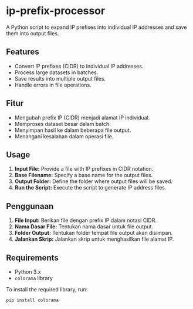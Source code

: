 # ip-prefix-processor

A Python script to expand IP prefixes into individual IP addresses and save them into output files.

## Features
- Convert IP prefixes (CIDR) to individual IP addresses.
- Process large datasets in batches.
- Save results into multiple output files.
- Handle errors in file operations.

## Fitur
- Mengubah prefix IP (CIDR) menjadi alamat IP individual.
- Memproses dataset besar dalam batch.
- Menyimpan hasil ke dalam beberapa file output.
- Menangani kesalahan dalam operasi file.

## Usage
1. **Input File:** Provide a file with IP prefixes in CIDR notation.
2. **Base Filename:** Specify a base name for the output files.
3. **Output Folder:** Define the folder where output files will be saved.
4. **Run the Script:** Execute the script to generate IP address files.

## Penggunaan
1. **File Input:** Berikan file dengan prefix IP dalam notasi CIDR.
2. **Nama Dasar File:** Tentukan nama dasar untuk file output.
3. **Folder Output:** Tentukan folder tempat file output akan disimpan.
4. **Jalankan Skrip:** Jalankan skrip untuk menghasilkan file alamat IP.

## Requirements
- Python 3.x
- `colorama` library

To install the required library, run:
```bash
pip install colorama
